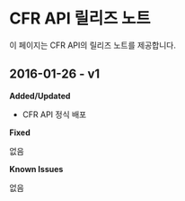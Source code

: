 # CFR API 릴리즈 노트
이 페이지는 CFR API의 릴리즈 노트를 제공합니다.

## 2016-01-26 - v1
**Added/Updated**
* CFR API 정식 배포

**Fixed**

없음

**Known Issues**

없음
